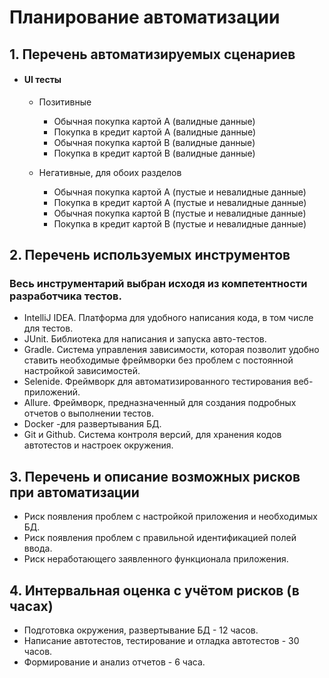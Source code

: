 # Планирование автоматизации

## 1. Перечень автоматизируемых сценариев
      
- #### UI тесты

  - Позитивные
    - Обычная покупка картой А (валидные данные)
    - Покупка в кредит картой А (валидные данные)
    - Обычная покупка картой B (валидные данные)
    - Покупка в кредит картой B (валидные данные)

  - Негативные, для обоих разделов
    - Обычная покупка картой А (пустые и невалидные данные)
    - Покупка в кредит картой А (пустые и невалидные данные)
    - Обычная покупка картой B (пустые и невалидные данные)
    - Покупка в кредит картой B (пустые и невалидные данные) 
  
## 2. Перечень используемых инструментов
### Весь инструментарий выбран исходя из компетентности разработчика тестов.
* IntelliJ IDEA. Платформа для удобного написания кода, в том числе для тестов.
* JUnit. Библиотека для написания и запуска авто-тестов.
* Gradle. Система управления зависимости, которая позволит удобно ставить необходимые фреймворки без проблем с постоянной настройкой зависимостей.
* Selenide. Фреймворк для автоматизированного тестирования веб-приложений.
* Allure. Фреймворк, предназначенный для создания подробных отчетов о выполнении тестов.
* Docker -для развертывания БД.
* Git и Github. Система контроля версий, для хранения кодов автотестов и настроек окружения.
 
## 3. Перечень и описание возможных рисков при автоматизации
 
* Риск появления проблем с настройкой приложения и необходимых БД.
* Риск появления проблем с правильной идентификацией полей ввода. 
* Риск неработающего заявленного функционала приложения.

## 4. Интервальная оценка с учётом рисков (в часах)
* Подготовка окружения, развертывание БД - 12 часов.
* Написание автотестов, тестирование и отладка автотестов - 30 часов.
* Формирование и анализ отчетов - 6 часа. 